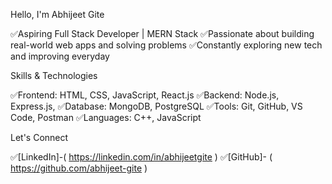 Hello, I'm Abhijeet Gite

✅Aspiring Full Stack Developer | MERN Stack ✅Passionate about building real-world web apps and solving problems
✅Constantly exploring new tech and improving everyday

Skills & Technologies

✅Frontend: HTML, CSS, JavaScript, React.js
✅Backend: Node.js, Express.js,
✅Database: MongoDB, PostgreSQL
✅Tools: Git, GitHub, VS Code, Postman
✅Languages: C++, JavaScript

Let's Connect

✅[LinkedIn]-( https://linkedin.com/in/abhijeetgite )
✅[GitHub]- ( https://github.com/abhijeet-gite )
